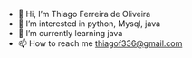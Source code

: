 - 👋 Hi, I’m Thiago Ferreira de Oliveira
- 👀 I’m interested in python, Mysql, java
- 🌱 I’m currently learning java
- 📫 How to reach me thiagof336@gmail.com

<!---
thiagof336/thiagof336 is a ✨ special ✨ repository because its `README.md` (this file) appears on your GitHub profile.
You can click the Preview link to take a look at your changes.
--->
